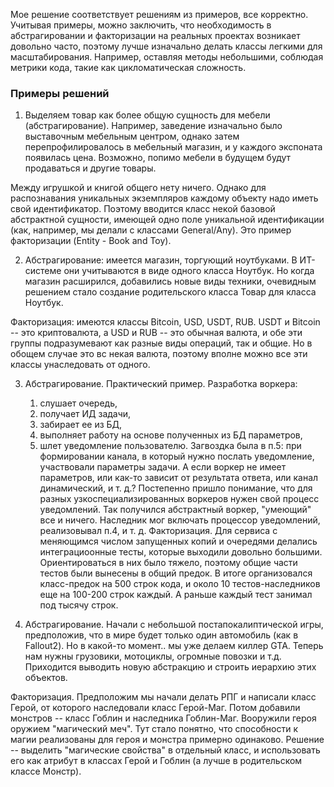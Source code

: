 Мое решение соответствует решениям из примеров, все корректно. Учитывая примеры, можно заключить, что необходимость в абстрагировании и факторизации на реальных проектах возникает довольно часто, поэтому лучше изначально делать классы легкими для масштабирования. Например, оставляя методы небольшими, соблюдая метрики кода, такие как цикломатическая сложность.

### Примеры решений

1. Выделяем товар как более общую сущность для мебели (абстрагирование).
   Например, заведение изначально было выставочным мебельным центром, однако затем перепрофилировалось в мебельный магазин, и у каждого экспоната появилась цена. Возможно, попимо мебели в будущем будут продаваться и другие товары.

Между игрушкой и книгой общего нету ничего. Однако для распознавания уникальных экземпляров каждому объекту надо иметь свой идентификатор. Поэтому вводится класс некой базовой абстрактной сущности, имеющей одно поле уникальной идентификации (как, например, мы делали с классами General/Any).
Это пример факторизации (Entity - Book and Toy).

2. Абстрагирование: имеется магазин, торгующий ноутбуками. В ИТ-системе они учитываются в виде одного класса Ноутбук. Но когда магазин расширился, добавились новые виды техники, очевидным решением стало создание родительского класса Товар для класса Ноутбук.

Факторизация: имеются классы Bitcoin, USD, USDT, RUB. USDT и Bitcoin -- это криптовалюта, а USD и RUB -- это обычная валюта, и обе эти группы подразумевают как разные виды операций, так и общие. Но в обощем случае это вс некая валюта, поэтому вполне можно все эти классы унаследовать от одного.

3. Абстрагирование. Практический пример. Разработка воркера:

    1. слушает очередь,
    2. получает ИД задачи,
    3. забирает ее из БД,
    4. выполняет работу на основе полученных из БД параметров,
    5. шлет уведомление пользователю.
       Загвоздка была в п.5: при формировании канала, в который нужно послать уведомление, участвовали параметры задачи. А если воркер не имеет параметров, или как-то зависит от результата ответа, или канал динамический, и т. д.? Постепенно пришло понимание, что для разных узкоспециализированных воркеров нужен свой процесс уведомлений.
       Так получился абстрактный воркер, "умеющий" все и ничего. Наследник мог включать процессор уведомлений, реализовывал п.4, и т. д.
       Факторизация. Для сервиса с меняющимся числом запущенных копий и очередями делались интеграциоонные тесты, которые выходили довольно большими. Ориентироваться в них было тяжело, поэтому общие части тестов были вынесены в общий предок. В итоге организовался класс-предок на 500 строк кода, и около 10 тестов-наследников еще на 100-200 строк каждый. А раньше каждый тест занимал под тысячу строк.

4. Абстрагирование. Начали с небольшой постапокалиптической игры, предположив, что в мире будет только один автомобиль (как в Fallout2). Но в какой-то момент.. мы уже делаем киллер GTA. Теперь нам нужны грузовики, мотоциклы, огромные повозки и т.д. Приходится выводить новую абстракцию и строить иерархию этих объектов.

Факторизация. Предположим мы начали делать РПГ и написали класс Герой, от которого наследовали класс Герой-Маг. Потом добавили монстров -- класс Гоблин и наследника Гоблин-Маг. Вооружили героя оружием "магический меч". Тут стало понятно, что способности к магии реализованы для героя и монстра примерно одинаково.
Решение -- выделить "магические свойства" в отдельный класс, и использовать его как атрибут в классах Герой и Гоблин (а лучше в родительском классе Монстр).